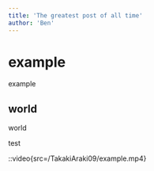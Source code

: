 ```yaml
---
title: 'The greatest post of all time'
author: 'Ben'
---
```


# example

example

## world

world

test

::video{src=/TakakiAraki09/example.mp4}
